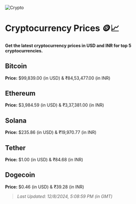 
![Crypto](https://www.techguide.com.au/wp-content/uploads/2020/11/crypto3.jpeg)

# Cryptocurrency Prices 🪙📈

#### Get the latest cryptocurrency prices in USD and INR for top 5 cryptocurrencies.

## Bitcoin

**Price:** $99,839.00 (in USD) & ₹84,53,477.00 (in INR)

## Ethereum

**Price:** $3,984.59 (in USD) & ₹3,37,381.00 (in INR)

## Solana

**Price:** $235.86 (in USD) & ₹19,970.77 (in INR)

## Tether

**Price:** $1.00 (in USD) & ₹84.68 (in INR)

## Dogecoin

**Price:** $0.46 (in USD) & ₹39.28 (in INR)

> _Last Updated: 12/8/2024, 5:08:59 PM (in GMT)_
